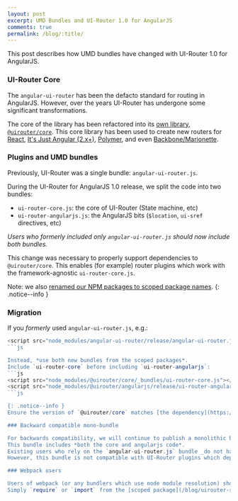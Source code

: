 ```yaml
---
layout: post
excerpt: UMD Bundles and UI-Router 1.0 for AngularJS
comments: true
permalink: /blog/:title/
---
```


This post describes how UMD bundles have changed with UI-Router 1.0 for AngularJS.

### UI-Router Core

The `angular-ui-router` has been the defacto standard for routing in AngularJS.
However, over the years UI-Router has undergone some significant transformations.

The core of the library has been refactored into its [own library, `@uirouter/core`](https://github.com/ui-router/core).
This core library has been used to create new routers for 
[React](https://github.com/ui-router/react), 
[It's Just Angular (2.x+)](https://github.com/ui-router/angular), 
[Polymer](https://github.com/ergo/polymer-ui-router), and even 
[Backbone/Marionette](https://github.com/bobmanary/ui-router-marionette).

### Plugins and UMD bundles

Previously, UI-Router was a single bundle: `angular-ui-router.js`.

During the UI-Router for AngularJS 1.0 release, we split the code into two bundles:

- `ui-router-core.js`: the core of UI-Router (State machine, etc)
- `ui-router-angularjs.js`: the AngularJS bits (`$location`, `ui-sref` directives, etc)

*Users who formerly included only `angular-ui-router.js` should now include both bundles.*

This change was necessary to properly support dependencies to `@uirouter/core`.
This enables (for example) router plugins which work with the framework-agnostic `ui-router-core.js`.

Note: we also [renamed our NPM packages to scoped package names](/blog/uirouter-scoped-packages/).
{: .notice--info }

### Migration

If you _formerly_ used `angular-ui-router.js`, e.g.:
```js
<script src="node_modules/angular-ui-router/release/angular-ui-router.js"></script>
```js

Instead, *use both new bundles from the scoped packages*.
Include `ui-router-core` before including `ui-router-angularjs`:
```js
<script src="node_modules/@uirouter/core/_bundles/ui-router-core.js"></script>
<script src="node_modules/@uirouter/angularjs/release/ui-router-angularjs.js"></script>
```js

{: .notice--info }
Ensure the version of `@uirouter/core` matches [the dependency](https://unpkg.com/@uirouter/angularjs/package.json) in `@uirouter/angularjs`.

### Backward compatible mono-bundle

For backwards compatibility, we will continue to publish a monolithic bundle as [`angular-ui-router.js`](https://unpkg.com/@uirouter/angularjs/release/).
This bundle includes *both the core and angularjs code*.
Existing users who rely on the `angular-ui-router.js` bundle _do not have to change anything_.
However, this bundle is not compatible with UI-Router plugins which depend on `@uirouter/core`.

### Webpack users

Users of webpack (or any bundlers which use node module resolution) should not need to make any changes due to these bundle changes.
Simply `require` or `import` from the [scoped package](/blog/uirouter-scoped-packages/) `@uirouter/angularjs` instead of from `angular-ui-router`.
